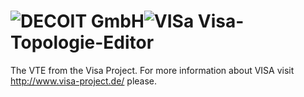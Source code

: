 ![DECOIT GmbH](http://www.decoit.de/cms/decoit_v3_images/logo.png)![VISa](http://www.decoit.de/cms/upload/logos/forschungsprojekte/visa-logo_200.png)
Visa-Topologie-Editor
=====================

The VTE from the Visa Project. For more information about VISA visit http://www.visa-project.de/ please.
